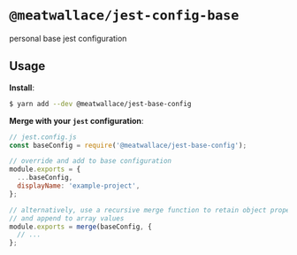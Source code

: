 # `@meatwallace/jest-config-base`

personal base jest configuration

## Usage

**Install**:

```sh
$ yarn add --dev @meatwallace/jest-base-config
```

**Merge with your `jest` configuration**:

```js
// jest.config.js
const baseConfig = require('@meatwallace/jest-base-config');

// override and add to base configuration
module.exports = {
  ...baseConfig,
  displayName: 'example-project',
};

// alternatively, use a recursive merge function to retain object properties
// and append to array values
module.exports = merge(baseConfig, {
  // ...
};
```
